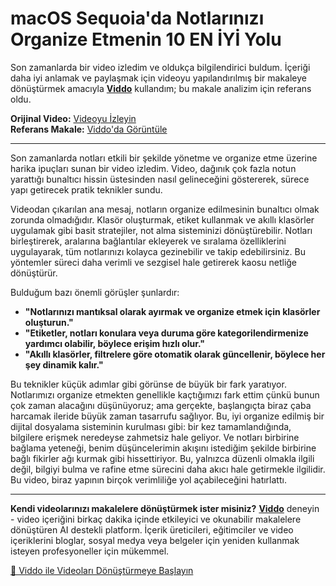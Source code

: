 # macOS Sequoia'da Notlarınızı Organize Etmenin 10 EN İYİ Yolu

Son zamanlarda bir video izledim ve oldukça bilgilendirici buldum. İçeriği daha iyi anlamak ve paylaşmak için videoyu yapılandırılmış bir makaleye dönüştürmek amacıyla **[Viddo](https://viddo.pro/)** kullandım; bu makale analizim için referans oldu.

**Orijinal Video:** [Videoyu İzleyin](https://www.youtube.com/watch?v=zN45Rq6toiU)  
**Referans Makale:** [Viddo'da Görüntüle](https://viddo.pro/zh/video-result/b8605efd-4c08-4e4a-a1b7-be044ac6e59c)

---

Son zamanlarda notları etkili bir şekilde yönetme ve organize etme üzerine harika ipuçları sunan bir video izledim. Video, dağınık çok fazla notun yarattığı bunaltıcı hissin üstesinden nasıl gelineceğini göstererek, sürece yapı getirecek pratik teknikler sundu.

Videodan çıkarılan ana mesaj, notların organize edilmesinin bunaltıcı olmak zorunda olmadığıdır. Klasör oluşturmak, etiket kullanmak ve akıllı klasörler uygulamak gibi basit stratejiler, not alma sisteminizi dönüştürebilir. Notları birleştirerek, aralarına bağlantılar ekleyerek ve sıralama özelliklerini uygulayarak, tüm notlarınızı kolayca gezinebilir ve takip edebilirsiniz. Bu yöntemler süreci daha verimli ve sezgisel hale getirerek kaosu netliğe dönüştürür.

Bulduğum bazı önemli görüşler şunlardır:

- **"Notlarınızı mantıksal olarak ayırmak ve organize etmek için klasörler oluşturun."**
- **"Etiketler, notları konulara veya duruma göre kategorilendirmenize yardımcı olabilir, böylece erişim hızlı olur."**
- **"Akıllı klasörler, filtrelere göre otomatik olarak güncellenir, böylece her şey dinamik kalır."**

Bu teknikler küçük adımlar gibi görünse de büyük bir fark yaratıyor. Notlarımızı organize etmekten genellikle kaçtığımızı fark ettim çünkü bunun çok zaman alacağını düşünüyoruz; ama gerçekte, başlangıçta biraz çaba harcamak ileride büyük zaman tasarrufu sağlıyor. Bu, iyi organize edilmiş bir dijital dosyalama sisteminin kurulması gibi: bir kez tamamlandığında, bilgilere erişmek neredeyse zahmetsiz hale geliyor. Ve notları birbirine bağlama yeteneği, benim düşüncelerimin akışını istediğim şekilde birbirine bağlı fikirler ağı kurmak gibi hissettiriyor. Bu, yalnızca düzenli olmakla ilgili değil, bilgiyi bulma ve rafine etme sürecini daha akıcı hale getirmekle ilgilidir. Bu video, biraz yapının birçok verimliliğe yol açabileceğini hatırlattı.

---

**Kendi videolarınızı makalelere dönüştürmek ister misiniz?** **[Viddo](https://viddo.pro/)** deneyin - video içeriğini birkaç dakika içinde etkileyici ve okunabilir makalelere dönüştüren AI destekli platform. İçerik üreticileri, eğitimciler ve video içeriklerini bloglar, sosyal medya veya belgeler için yeniden kullanmak isteyen profesyoneller için mükemmel.

[🚀 Viddo ile Videoları Dönüştürmeye Başlayın](https://viddo.pro/)